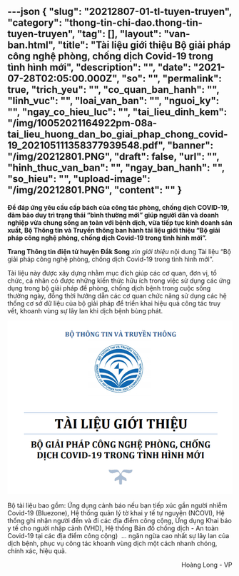---json
{
    "slug": "20212807-01-tl-tuyen-truyen",
    "category": "thong-tin-chi-dao.thong-tin-tuyen-truyen",
    "tag": [],
    "layout": "van-ban.html",
    "title": "Tài liệu giới thiệu Bộ giải pháp công nghệ phòng, chống dịch Covid-19 trong tình hình mới",
    "description": "",
    "date": "2021-07-28T02:05:00.000Z",
    "so": "",
    "permalink": true,
    "trich_yeu": "",
    "co_quan_ban_hanh": "",
    "linh_vuc": "",
    "loai_van_ban": "",
    "nguoi_ky": "",
    "ngay_co_hieu_luc": "",
    "tai_lieu_dinh_kem": "/img/10052021164922pm-08a-tai_lieu_huong_dan_bo_giai_phap_chong_covid-19_202105111358377939548.pdf",
    "banner": "/img/20212801.PNG",
    "draft": false,
    "url": "",
    "hinh_thuc_van_ban": "",
    "ngay_ban_hanh": "",
    "so_hieu": "",
    "upload-image": "/img/20212801.PNG",
    "__content__": ""
}
---
<p><strong>Để đ&aacute;p ứng y&ecirc;u cầu cấp b&aacute;ch của c&ocirc;ng t&aacute;c ph&ograve;ng, chống dịch COVID-19, đảm bảo duy tr&igrave; trạng th&aacute;i &ldquo;b&igrave;nh thường mới&rdquo; gi&uacute;p người d&acirc;n v&agrave; doanh nghiệp vừa chung sống an to&agrave;n với bệnh dịch, vừa tiếp tục kinh doanh sản xuất, Bộ Th&ocirc;ng tin v&agrave; Truyền th&ocirc;ng ban h&agrave;nh t&agrave;i liệu giới thiệu &ldquo;Bộ giải ph&aacute;p c&ocirc;ng nghệ ph&ograve;ng, chống dịch Covid-19 trong t&igrave;nh h&igrave;nh mới&rdquo;.</strong></p>

<p><strong>Trang Th&ocirc;ng tin điện tử huyện Đắk Song</strong>&nbsp;<em>xin giới thiệu</em> nội dung&nbsp;T&agrave;i liệu &ldquo;Bộ giải ph&aacute;p c&ocirc;ng nghệ ph&ograve;ng, chống dịch Covid-19 trong t&igrave;nh h&igrave;nh mới&rdquo;.&nbsp;</p>

<p>T&agrave;i liệu n&agrave;y được x&acirc;y dựng nhằm mục đ&iacute;ch gi&uacute;p c&aacute;c cơ quan, đơn vị, tổ chức, c&aacute; nh&acirc;n c&oacute; được những kiến thức hữu &iacute;ch trong việc sử dụng c&aacute;c ứng dụng trong bộ giải ph&aacute;p để ph&ograve;ng, chống dịch bệnh trong cuộc sống thường ng&agrave;y, đồng thời hướng dẫn c&aacute;c cơ quan chức năng sử dụng c&aacute;c hệ thống cơ sở dữ liệu của bộ giải ph&aacute;p để triển khai hiệu quả c&ocirc;ng t&aacute;c truy vết, khoanh v&ugrave;ng sự l&acirc;y lan khi dịch bệnh b&ugrave;ng ph&aacute;t.</p>

<p style="text-align:center"><img alt="" src="/img/20212801.PNG" /></p>

<p>Bộ t&agrave;i liệu bao gồm: Ứng dụng cảnh b&aacute;o nếu bạn tiếp x&uacute;c gần người nhiễm Covid-19 (Bluezone), Hệ thống quản l&yacute; tờ khai y tế tự nguyện (NCOVI), Hệ thống ghi nhận người đến v&agrave; đi c&aacute;c địa điểm c&ocirc;ng cộng, Ứng dụng Khai b&aacute;o y tế cho người nhập cảnh (VHD), Hệ thống Bản đồ chống dịch - An to&agrave;n Covid-19 tại c&aacute;c địa điểm c&ocirc;ng cộng)&nbsp; ... ngăn ngừa cao nhất sự l&acirc;y lan của dịch bệnh, phục vụ c&ocirc;ng t&aacute;c khoanh v&ugrave;ng dịch một c&aacute;ch nhanh ch&oacute;ng, ch&iacute;nh x&aacute;c, hiệu quả.</p>

<p style="text-align:right">Ho&agrave;ng Long - VP</p>
